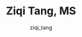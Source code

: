 ---
# this is autogenerated: do not edit
title: Ziqi Tang, MS
author: ziqi_tang
layout: author-bio
jobtitle: AMTS Software Engineer
bio: Salesforce
type: alumn
excerpt: "Visiting Research Scholar, 2017-2019. Ziqi was an undergraduate student from Tsinghua University School of Pharmaceutical Sciences, participating in the UCSF-Ts"
header:
  teaser: /assets/images/people/bio-tang.jpg
papers: 
    - title: Deep learning from multiple experts improves identification of amyloid neuropathologies
      excerpt: Wong DR, <u>Tang Z</u>, Mew NC, Das S, Athey J, McAleese KE, Kofler JK, Flanagan ME, Borys E, White CL, Butte AJ, Dugger BN, Keiser MJ. __bioRxiv__. 2021 Mar 12.
      link: ""

    - title: Interpretable classification of Alzheimer's disease pathologies with a convolutional neural network pipeline
      excerpt: <u>Tang Z</u>, Chuang KV, DeCarli C, Jin LW, Beckett L, Keiser MJ, Dugger BN. __Nat Commun__. 2019 May 15.
      link: "https://doi.org/10.1038/s41467-019-10212-1"

---